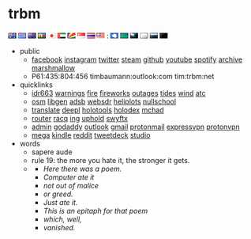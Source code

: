 # trbm
![au](visited/au.gif) ![fj](visited/fj.gif) ![nz](visited/nz.gif) ![nc](visited/nc.gif) ![jp](visited/jp.gif) ![ae](visited/ae.gif) ![sc](visited/sc.gif) ![sg](visited/sg.gif) ![th](visited/th.gif) ![my](visited/my.gif) : ![](visited/nv-1-aq-v.gif) ![](visited/nv-2-tw.gif) ![](visited/nv-3-iw.gif) ![](visited/nv-4-ia.gif) ![](visited/nv-5-or.gif) ![](visited/nv-6-os.gif)
* public
  * [facebook] [instagram] [twitter] [steam] [github] [youtube] [spotify] [archive] [marshmallow]
  * P61:435:804:456 timbaumann:outlook:com tim:trbm:net
* quicklinks
  * [idr663] [warnings] [fire] [fireworks] [outages] [tides] [wind] [atc]
  * [osm] [libgen] [adsb] [websdr] [heliplots] [nullschool]
  * [translate] [deepl] [holotools] [holodex] [mchad]
  * [router] [racq] [ing] [uphold] [swyftx]
  * [admin] [godaddy] [outlook] [gmail] [protonmail] [expressvpn] [protonvpn] 
  * [mega] [kindle] [reddit] [tweetdeck] [studio]
* words
  * sapere aude
  * rule 19: the more you hate it, the stronger it gets.
  * * _Here there was a poem._ 
    * _Computer ate it_ 
    * _not out of malice_
    * _or greed._
    * _Just ate it._
    * _This is an epitaph for that poem_
    * _which, well,_
    * _vanished._

[//]:#()
[facebook]: <https://www.facebook.com/timothy.baumann.902>
[instagram]: <https://www.instagram.com/culverit/>
[twitter]: <https://twitter.com/culverit>
[steam]: <https://steamcommunity.com/id/culverit>
[github]: <https://github.com/culverit>
[youtube]: <https://www.youtube.com/channel/UC3cnXaa3Hx5XRerYh9HWTSg>
[spotify]: <https://open.spotify.com/user/culverit>
[archive]: <https://archive.org/details/@culverit>
[marshmallow]: <https://marshmallow-qa.com/culverit>
[idr663]: <http://www.bom.gov.au/products/IDR663.loop.shtml>
[warnings]: <http://www.bom.gov.au/qld/warnings/>
[fire]: <https://www.ruralfire.qld.gov.au/Pages/FDR.aspx>
[fireworks]: <https://www.dnrm.qld.gov.au/qld/emergency/safety/explosive-fireworks/upcoming-fireworks-display-dates>
[outages]: <https://www.energex.com.au/home/power-outages/emergency-outages-streets/>
[tides]: <http://www.bom.gov.au/australia/tides/>
[wind]: <http://www.bom.gov.au/marine/wind.shtml>
[atc]: <https://www.liveatc.net/search/?icao=ybbn>
[osm]: <https://www.openstreetmap.org/#map=4/-28.15/133.28>
[libgen]: <http://gen.lib.rus.ec/>
[adsb]: <https://globe.adsbexchange.com/>
[websdr]: <http://websdr.ewi.utwente.nl:8901/>
[heliplots]: <https://earthquake.usgs.gov/monitoring/operations/heliplot.php>
[nullschool]: <https://earth.nullschool.net/>
[translate]: <https://translate.google.com/#view=home&op=translate&sl=ja&tl=en>
[deepl]: <https://www.deepl.com/en/translator>
[holotools]: <https://hololive.jetri.co/#/>
[holodex]: <https://holodex.net/>
[mchad]: <https://mchad1.firebaseapp.com/ListenerClient/All>
[router]: <http://192.168.0.1/weblogin.htm>
[racq]: <https://racqbank.com.au/#/login>
[ing]: <https://www.ing.com.au/securebanking/>
[uphold]: <https://uphold.com/login>
[swyftx]: <https://trade.swyftx.com.au/dashboard/>
[admin]: <https://admin.google.com/>
[godaddy]: <https://account.godaddy.com/products>
[outlook]: <https://login.live.com/login.srf>
[gmail]: <https://mail.google.com/mail/u/0/#inbox>
[protonmail]: <https://mail.protonmail.com/login>
[expressvpn]: <https://www.expressvpn.com/subscriptions>
[protonvpn]: <https://account.protonvpn.com/account>
[mega]: <https://mega.nz/>
[kindle]: <https://www.amazon.com/hz/mycd/myx#/home/content/booksAll/dateDsc/>
[reddit]: <https://old.reddit.com/>
[tweetdeck]: <https://tweetdeck.twitter.com/>
[studio]: <https://studio.youtube.com/>

